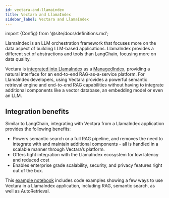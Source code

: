 ```yaml
---
id: vectara-and-llamaindex
title: Vectara and LlamaIndex
sidebar_label: Vectara and LlamaIndex
---
```


import {Config} from '@site/docs/definitions.md';

LlamaIndex is an LLM orchestration framework that focuses more on the data 
aspect of building LLM-based applications. LlamaIndex provides a different set 
of abstractions and tools than LangChain, focusing more on data quality.

Vectara is [integrated into LlamaIndex](https://vectara.com/blog/llamaindex-vectara/) as a [ManagedIndex](https://docs.llamaindex.ai/en/stable/examples/managed/vectaraDemo/), providing a natural 
interface for an end-to-end RAG-as-a-service platform. For LlamaIndex 
developers, using Vectara provides a powerful semantic retrieval engine and 
end-to-end RAG capabilities without having to integrate additional components 
like a vector database, an embedding model or even an LLM.

## Integration benefits

Similar to LangChain, integrating with Vectara from a LlamaIndex application 
provides the following benefits:

* Powers semantic search or a full RAG pipeline, and removes the 
  need to integrate with and maintain additional components - all is handled 
  in a scalable manner through Vectara’s platform.
* Offers tight integration with the LlamaIndex ecosystem for low latency and 
  reduced cost
* Enables enterprise grade scalability, security, and privacy features right 
  out of the box.

This [example notebook](https://github.com/vectara/example-notebooks/blob/main/notebooks/using-vectara-with-llamaindex.ipynb) includes code examples showing a few ways to use Vectara 
in a LlamaIndex application, including RAG, semantic search, as well as 
AutoRetrieval.

